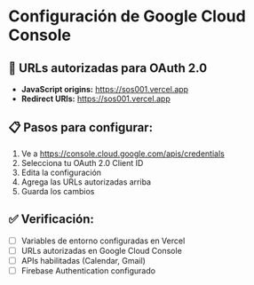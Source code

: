 # Configuración de Google Cloud Console

## 🔗 URLs autorizadas para OAuth 2.0
- **JavaScript origins:** https://sos001.vercel.app
- **Redirect URIs:** https://sos001.vercel.app

## 📋 Pasos para configurar:
1. Ve a https://console.cloud.google.com/apis/credentials
2. Selecciona tu OAuth 2.0 Client ID
3. Edita la configuración
4. Agrega las URLs autorizadas arriba
5. Guarda los cambios

## ✅ Verificación:
- [ ] Variables de entorno configuradas en Vercel
- [ ] URLs autorizadas en Google Cloud Console
- [ ] APIs habilitadas (Calendar, Gmail)
- [ ] Firebase Authentication configurado

